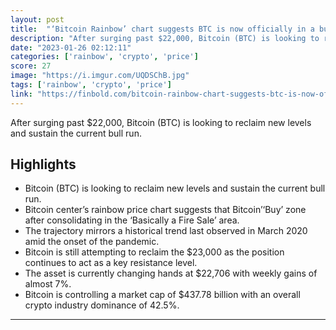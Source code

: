 ```yaml
---
layout: post
title:  "‘Bitcoin Rainbow’ chart suggests BTC is now officially in a bull run; But is it?"
description: "After surging past $22,000, Bitcoin (BTC) is looking to reclaim new levels and sustain the current bull run."
date: "2023-01-26 02:12:11"
categories: ['rainbow', 'crypto', 'price']
score: 27
image: "https://i.imgur.com/UQDSChB.jpg"
tags: ['rainbow', 'crypto', 'price']
link: "https://finbold.com/bitcoin-rainbow-chart-suggests-btc-is-now-officially-in-a-bull-run-but-is-it/"
---
```


After surging past $22,000, Bitcoin (BTC) is looking to reclaim new levels and sustain the current bull run.

## Highlights

- Bitcoin (BTC) is looking to reclaim new levels and sustain the current bull run.
- Bitcoin center’s rainbow price chart suggests that Bitcoin’‘Buy’ zone after consolidating in the ‘Basically a Fire Sale’ area.
- The trajectory mirrors a historical trend last observed in March 2020 amid the onset of the pandemic.
- Bitcoin is still attempting to reclaim the $23,000 as the position continues to act as a key resistance level.
- The asset is currently changing hands at $22,706 with weekly gains of almost 7%.
- Bitcoin is controlling a market cap of $437.78 billion with an overall crypto industry dominance of 42.5%.

---
